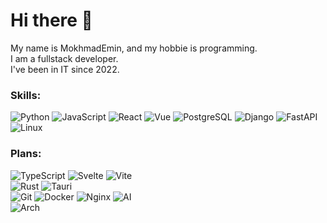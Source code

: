 # Hi there 👋
My name is MokhmadEmin, and my hobbie is programming.  
I am a fullstack developer.  
I've been in IT since 2022.
### Skills:
![Python](https://img.shields.io/badge/-Python-090909?style=for-the-badge&logo=python)
![JavaScript](https://img.shields.io/badge/-JavaScript-090909?style=for-the-badge&logo=JavaScript)
![React](https://img.shields.io/badge/-React-090909?style=for-the-badge&logo=react)
![Vue](https://img.shields.io/badge/-Vue-090909?style=for-the-badge&logo=vue.js)
![PostgreSQL](https://img.shields.io/badge/-PostgreSQL-090909?style=for-the-badge&logo=postgresql&logoColor=66b2ff)
![Django](https://img.shields.io/badge/-Django-090909?style=for-the-badge&logo=django)
![FastAPI](https://img.shields.io/badge/-FastAPI-090909?style=for-the-badge&logo=fastapi)
![Linux](https://img.shields.io/badge/-Linux-090909?style=for-the-badge&logo=linux)
### Plans:
![TypeScript](https://img.shields.io/badge/-TypeScript-090909?style=for-the-badge&logo=TypeScript)
![Svelte](https://img.shields.io/badge/-Svelte-090909?style=for-the-badge&logo=svelte)
![Vite](https://img.shields.io/badge/-Vite-090909?style=for-the-badge&logo=vite)  
![Rust](https://img.shields.io/badge/-Rust-090909?style=for-the-badge&logo=rust&logoColor=FF4500)
![Tauri](https://img.shields.io/badge/-Tauri-090909?style=for-the-badge&logo=tauri)  
![Git](https://img.shields.io/badge/-Git-090909?style=for-the-badge&logo=git)
![Docker](https://img.shields.io/badge/-Docker-090909?style=for-the-badge&logo=docker
)
![Nginx](https://img.shields.io/badge/-Nginx-090909?style=for-the-badge&logo=nginx&logoColor=00FF00)
![AI](https://img.shields.io/badge/-AI-090909?style=for-the-badge&logo=tensorflow)  
![Arch](https://img.shields.io/badge/-Arch-090909?style=for-the-badge&logo=archlinux)